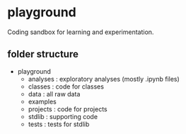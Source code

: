 # playground

Coding sandbox for learning and experimentation.

## folder structure

- playground
    - analyses : exploratory analyses (mostly .ipynb files)
    - classes : code for classes
    - data : all raw data
    - examples
    - projects : code for projects
    - stdlib : supporting code
    - tests : tests for stdlib

